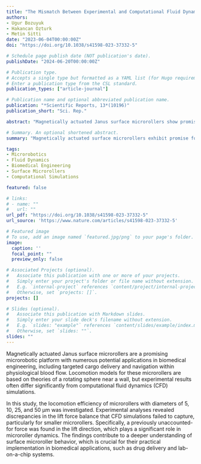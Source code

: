 ```yaml
---
title: "The Mismatch Between Experimental and Computational Fluid Dynamics Analyses for Magnetic Surface Microrollers"
authors:
- Ugur Bozuyuk
- Hakancan Ozturk
- Metin Sitti
date: "2023-06-04T00:00:00Z"
doi: "https://doi.org/10.1038/s41598-023-37332-5"

# Schedule page publish date (NOT publication's date).
publishDate: "2024-06-20T00:00:00Z"

# Publication type.
# Accepts a single type but formatted as a YAML list (for Hugo requirements).
# Enter a publication type from the CSL standard.
publication_types: ["article-journal"]

# Publication name and optional abbreviated publication name.
publication: "*Scientific Reports, 13*(10196)"
publication_short: "Sci. Rep."

abstract: "Magnetically actuated Janus surface microrollers show promise for biomedical applications, such as cargo delivery in blood flow. Theories about their locomotion are based on models of a 'rotating sphere on a nearby wall.' However, significant mismatches have been found between computational fluid dynamics (CFD) simulations and experimental results for microrollers of different sizes. This study highlights an unaccounted-for force in the direction of lift, particularly for smaller microrollers, which is not included in CFD simulations. Understanding these dynamics is crucial for improving practical applications in biomedical engineering."

# Summary. An optional shortened abstract.
summary: "Magnetically actuated surface microrollers exhibit promise for biomedical delivery, but CFD simulations reveal mismatches in force balance, particularly for small microrollers."

tags:
- Microrobotics
- Fluid Dynamics
- Biomedical Engineering
- Surface Microrollers
- Computational Simulations

featured: false

# links:
# - name: ""
#   url: ""
url_pdf: "https://doi.org/10.1038/s41598-023-37332-5"
url_source: 'https://www.nature.com/articles/s41598-023-37332-5'

# Featured image
# To use, add an image named `featured.jpg/png` to your page's folder.
image:
  caption: ''
  focal_point: ""
  preview_only: false

# Associated Projects (optional).
#   Associate this publication with one or more of your projects.
#   Simply enter your project's folder or file name without extension.
#   E.g. `internal-project` references `content/project/internal-project/index.md`.
#   Otherwise, set `projects: []`.
projects: []

# Slides (optional).
#   Associate this publication with Markdown slides.
#   Simply enter your slide deck's filename without extension.
#   E.g. `slides: "example"` references `content/slides/example/index.md`.
#   Otherwise, set `slides: ""`.
slides: ""
---
```


Magnetically actuated Janus surface microrollers are a promising microrobotic platform with numerous potential applications in biomedical engineering, including targeted cargo delivery and navigation within physiological blood flow. Locomotion models for these microrollers are based on theories of a rotating sphere near a wall, but experimental results often differ significantly from computational fluid dynamics (CFD) simulations. 

In this study, the locomotion efficiency of microrollers with diameters of 5, 10, 25, and 50 µm was investigated. Experimental analyses revealed discrepancies in the lift force balance that CFD simulations failed to capture, particularly for smaller microrollers. Specifically, a previously unaccounted-for force was found in the lift direction, which plays a significant role in microroller dynamics. The findings contribute to a deeper understanding of surface microroller behavior, which is crucial for their practical implementation in biomedical applications, such as drug delivery and lab-on-a-chip systems.

